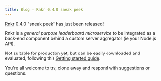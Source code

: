 ```yaml
---
title: Blog - Rnkr 0.4.0 sneak peek
---
```

[Rnkr](http://rnkr.itadinanta.net/) 0.4.0 "sneak peek" has just been released!

Rnkr is a _general purpose leaderboard microservice_ to be integrated as a back-end component behind 
a custom server aggregator (ie your Node.js API).

Not suitable for production yet, but can be easily downloaded and evaluated, following this
[Getting started guide](/quickstart).

You're all welcome to try, clone away and respond with suggestions or questions.